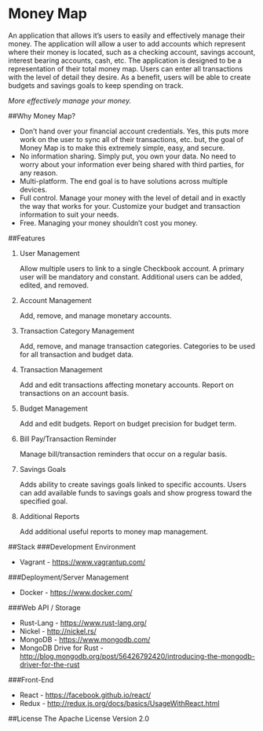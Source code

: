 # Money Map
An application that allows it’s users to easily and effectively manage their money.  The application will allow a user to add accounts which represent where their money is located, such as a checking account, savings account, interest bearing accounts, cash, etc.  The application is designed to be a representation of their total money map.  Users can enter all transactions with the level of detail they desire.  As a benefit, users will be able to create budgets and savings goals to keep spending on track.

_More effectively manage your money._

##Why Money Map?
+ Don’t hand over your financial account credentials. Yes, this puts more work on the user to sync all of their transactions, etc. but, the goal of Money Map is to make this extremely simple, easy, and secure.
+ No information sharing. Simply put, you own your data.  No need to worry about your information ever being shared with third parties, for any reason.
+ Multi-platform. The end goal is to have solutions across multiple devices.
+ Full control. Manage your money with the level of detail and in exactly the way that works for your. Customize your budget and transaction information to suit your needs.
+ Free. Managing your money shouldn’t cost you money.

##Features
1. User Management

   Allow multiple users to link to a single Checkbook account.  A primary user will be mandatory and constant.  Additional users can be added, edited, and removed.

2. Account Management

   Add, remove, and manage monetary accounts.

3. Transaction Category Management

   Add, remove, and manage transaction categories. Categories to be used for all transaction and budget data.

4. Transaction Management

   Add and edit transactions affecting monetary accounts. Report on transactions on an account basis.

5. Budget Management

   Add and edit budgets. Report on budget precision for budget term.

6. Bill Pay/Transaction Reminder

   Manage bill/transaction reminders that occur on a regular basis.

7. Savings Goals

   Adds ability to create savings goals linked to specific accounts.  Users can add available funds to savings goals and show progress toward the specified goal.

8. Additional Reports

   Add additional useful reports to money map management.

##Stack
###Development Environment
+ Vagrant - https://www.vagrantup.com/

###Deployment/Server Management
+ Docker - https://www.docker.com/

###Web API / Storage
+ Rust-Lang - https://www.rust-lang.org/
+ Nickel - http://nickel.rs/
+ MongoDB - https://www.mongodb.com/
+ MongoDB Drive for Rust - http://blog.mongodb.org/post/56426792420/introducing-the-mongodb-driver-for-the-rust

###Front-End
+ React - https://facebook.github.io/react/
+ Redux - http://redux.js.org/docs/basics/UsageWithReact.html

##License
The Apache License Version 2.0
